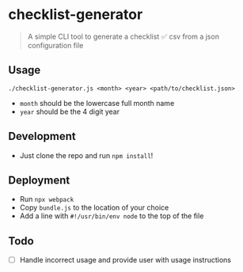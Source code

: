 # checklist-generator

> A simple CLI tool to generate a checklist ✅ csv from a json configuration file

## Usage

`./checklist-generator.js <month> <year> <path/to/checklist.json>`

- `month` should be the lowercase full month name
- `year` should be the 4 digit year

## Development

- Just clone the repo and run `npm install`!

## Deployment

- Run `npx webpack`
- Copy `bundle.js` to the location of your choice
- Add a line with `#!/usr/bin/env node` to the top of the file

## Todo

- [ ] Handle incorrect usage and provide user with usage instructions

